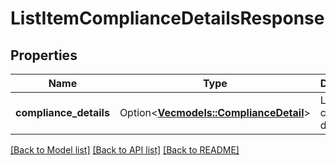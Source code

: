 # ListItemComplianceDetailsResponse

## Properties

Name | Type | Description | Notes
------------ | ------------- | ------------- | -------------
**compliance_details** | Option<[**Vec<models::ComplianceDetail>**](ComplianceDetail.md)> | List of compliance details. | [optional]

[[Back to Model list]](../README.md#documentation-for-models) [[Back to API list]](../README.md#documentation-for-api-endpoints) [[Back to README]](../README.md)


